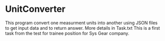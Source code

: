 # UnitConverter
This program convert one measurment units into another using JSON files to get input data and to return answer.
More details in Task.txt
This is a first task from the test for trainee position for Sys Gear company.
